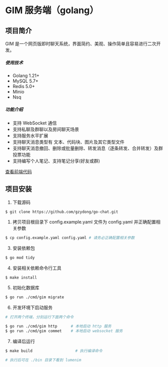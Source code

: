 # GIM 服务端（golang）

## 项目简介

GIM 是一个网页版即时聊天系统，界面简约、美观、操作简单且容易进行二次开发。

##### 使用技术

- Golang 1.21+
- MySQL 5.7+
- Redis 5.0+
- Minio
- Nsq

##### 功能介绍

- 支持 WebSocket 通信
- 支持私聊及群聊以及房间聊天场景
- 支持服务水平扩展
- 支持聊天消息类型有 文本、代码块、图片及其它类型文件
- 支持聊天消息撤回、删除或批量删除、转发消息（逐条转发、合并转发）及群投票功能
- 支持编写个人笔记、支持笔记分享(好友或群)

[查看前端代码](https://github.com/Ci-77/GIM)


## 项目安装

1. 下载源码

```git
$ git clone https://github.com/gzydong/go-chat.git
```

1. 拷贝项目根目录下 config.example.yaml 文件为 config.yaml 并正确配置相关参数

``` bash
$ cp config.example.yaml config.yaml # 请务必正确配置相关参数
```

3. 安装依赖包

``` bash
$ go mod tidy
```

4. 安装相关依赖命令行工具

``` bash
$ make install
```

5. 初始化数据库

``` bash
$ go run ./cmd/gim migrate
```

6. 开发环境下启动服务

``` bash
# 打开两个终端，分别运行下面两个命令

$ go run ./cmd/gim http      # 本地启动 http 服务
$ go run ./cmd/gim commet    # 本地启动 websocket 服务
```

7. 编译后运行

``` bash
$ make build                   # 执行编译命令

# 执行后可在 ./bin 目录下看到 lumenim
```
